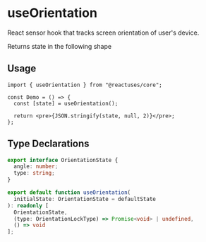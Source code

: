 # useOrientation

React sensor hook that tracks screen orientation of user's device.

Returns state in the following shape

## Usage

```tsx
import { useOrientation } from "@reactuses/core";

const Demo = () => {
  const [state] = useOrientation();

  return <pre>{JSON.stringify(state, null, 2)}</pre>;
};
```

## Type Declarations

```ts
export interface OrientationState {
  angle: number;
  type: string;
}

export default function useOrientation(
  initialState: OrientationState = defaultState
): readonly [
  OrientationState,
  (type: OrientationLockType) => Promise<void> | undefined,
  () => void
];
```
